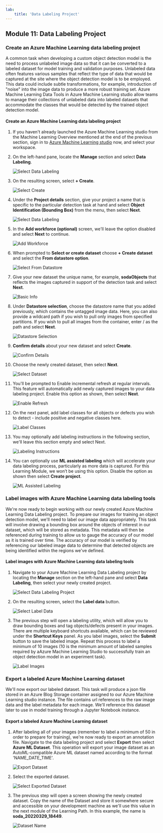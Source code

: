 ```yaml
---
lab:
    title: 'Data Labeling Project'
---
```

## Module 11: Data Labeling Project

### Create an Azure Machine Learning data labeling project
A common task when developing a custom object detection model is the need to process unlabeled image data so that it can be converted to a labeled dataset for model training and validation purposes. Unlabeled data often features various samples that reflect the type of data that would be captured at the site where the object detection model is to be employed. This data could include subtle transformations, for example, introduction of "noise" into the image data to produce a more robust training set. Azure Machine Learning Data Tools in Azure Machine Learning studio allow teams to manage their collections of unlabeled data into labeled datasets that accommodate the classes that would be detected by the trained object detection model.

#### Create an Azure Machine Learning data labeling project
1. If you haven't already launched the Azure Machine Learning studio from the Machine Learning Overview mentioned at the end of the previous section, sign in to [Azure Machine Learning studio](https://ml.azure.com/) now, and select your workspace.

1. On the left-hand pane, locate the **Manage** section and select **Data Labeling**.

    ![Select Data Labeling](../images/11/2-select-data-labeling.png)

1. On the resulting screen, select **+ Create**.

    ![Select Create](../images/11/2-select-create.png)

1. Under the **Project details** section, give your project a name that is specific to the particular detection task at hand and select **Object Identification (Bounding Box)** from the menu, then select **Next**.

    ![Select Data Labeling](../images/11/2-select-data-labeling.png)

1. In the **Add workforce (optional)** screen, we'll leave the option disabled and select **Next** to continue.

    ![Add Workforce](../images/11/2-add-workforce.png)

1. When prompted to **Select or create dataset** choose **+ Create dataset** and select the **From datastore option**.

    ![Select From Datastore](../images/11/2-select-from-datastore.png)

1. Give your new dataset the unique name, for example, **sodaObjects** that reflects the images captured in support of the detection task and select **Next**.

    ![Basic Info](../images/11/2-basic-info.png)

1. Under **Datastore selection**, choose the datastore name that you added previously, which contains the untagged image data. Here, you can also provide a wildcard path if you wish to pull only images from specified partitions. If you wish to pull all images from the container, enter / as the path and select **Next**.

    ![Datastore Selection](../images/11/2-datastore-selection.png)

1. **Confirm details** about your new dataset and select **Create**.

    ![Confirm Details](../images/11/2-confirm-details.png)

1. Choose the newly created dataset, then select **Next**.

    ![Select Dataset](../images/11/2-select-dataset.png)

1. You'll be prompted to Enable incremental refresh at regular intervals. This feature will automatically add newly captured images to your data labeling project. Enable this option as shown, then select **Next**.

    ![Enable Refresh](../images/11/2-enable-refresh.png)

1. On the next panel, add label classes for all objects or defects you wish to detect - include positive and negative classes here.

    ![Label Classes](../images/11/2-label-classes.png)

1. You may optionally add labeling instructions in the following section, we'll leave this section empty and select Next.

    ![Labeling Instructions](../images/11/2-labeling-instructions.png)

1. You can optionally use **ML assisted labeling** which will accelerate your data labeling process, particularly as more data is captured. For this Learning Module, we won’t be using this option. Disable the option as shown then select **Create project**.

    ![ML Assisted Labeling](../images/11/2-ml-assisted-labeling.png)

### Label images with Azure Machine Learning data labeling tools
We're now ready to begin working with our newly created Azure Machine Learning Data Labeling project. To prepare our images for training an object detection model, we'll need to label our image data appropriately. This task will involve drawing a bounding box around the objects of interest in our dataset, which will be stored as metadata. This metadata will then be referenced during training to allow us to gauge the accuracy of our model as it is trained over time. The accuracy of our model is verified by referencing our labeled image data to determine that detected objects are being identified within the regions we've defined.

#### Label images with Azure Machine Learning data labeling tools
1. Navigate to your Azure Machine Learning Data Labeling project by locating the **Manage** section on the left-hand pane and select **Data Labeling**, then select your newly created project.

    ![Select Data Labeling Project](../images/11/3-select-data-labeling-project.png)

1. On the resulting screen, select the **Label data** button.

    ![Select Label Data](../images/11/3-select-label-data.png)

1. The previous step will open a labeling utility, which will allow you to draw bounding boxes and tag objects/defects present in your images. There are multiple keyboard shortcuts available, which can be reviewed under the **Shortcut Keys** panel. As you label images, select the **Submit** button to save the labeled image. Repeat this process to label a minimum of 10 images (10 is the minimum amount of labeled samples required by aAzure Machine Learning Studio to successfully train an object detection model in an experiment task).

    ![Label Images](../images/11/3-label-images.png)

### Export a labeled Azure Machine Learning dataset

We'll now export our labeled dataset. This task will produce a json file stored in an Azure Blog Storage container assigned to our Azure Machine Learning studio instance. The file contains url references to the raw image data and the label metadata for each image. We'll reference this dataset later to use in model training through a Jupyter Notebook instance.

#### Export a labeled Azure Machine Learning dataset
1. After labeling all of your images (remember to label a minimum of 50 in order to prepare for training), we're now ready to export an annotation file. Navigate to the data labeling project and select **Export** then select **Azure ML Dataset**. This operation will export your image dataset as an AutoML-compatible Azure ML dataset named according to the format 'NAME_DATE_TIME'.

    ![Export Dataset](../images/11/4-export-dataset.png)

1. Select the exported dataset.

    ![Select Exported Dataset](../images/11/4-select-exported-dataset.png)

1. The previous step will open a screen showing the newly created dataset. Copy the name of the Dataset and store it somewhere secure and accessible on your development machine as we'll use this value in the next module of the Learning Path. In this example, the name is **soda_20220329_18449**.

    ![Dataset Name](../images/11/4-dataset-name.png)
